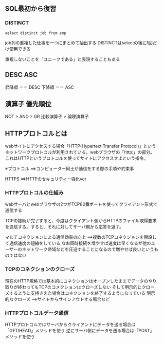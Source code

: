 
## SQL最初から復習

### DISTINCT
```
select distinct job from emp
```
job列の重複した仕事を一つにまとめて抽出する
DISTINCTはselectの後に1回だけ使用できる

重複しないことを「ユニークである」と表現することもある

## DESC ASC
昇降順 ＝＝ DESC
下降順 ＝＝ ASC

## 演算子 優先順位
NOT > AND > OR
比較演算子 > 論理演算子


## HTTPプロトコルとは
webサイトにアクセスする場合「HTTP(Hypertext Transfer Protocol)」というネットワークプロトコルが利用されている。webブラウザの「http:」の部分。これはHTTPというプロトコルを使ってサイトにアクセスせよという指令。

※プロトコル
==>コンピューター同士が通信をする際の手順や約束事

HTTPS
==>HTTPのセキュリティー強化ver

### HTTPプロトコルの仕組み
webサーバとwebブラウザの2つがTCP80番ポートを使ってクライアント形式で通信する

TCPの接続が完了すると、今度はクライアント側からHTTPのファイル取得要求を送信する。すると、それに対してサーバ側から応答を返す。

マルチコネクションによる通信効率の向上
==>複数のTCPコネクジョンを開設して通信速度の短縮をしている
なお同時接続を増やせば速度は早くなるが他のユーザーのネットワーク帝域などを圧迫することになるので増やせば良いというものではない

### TCPのコネクションのクローズ
現在のHTTP規格では基本的にコネクションはオープンしたままでデータのやり取りが終わってもTCPのコメクションはクローズしない
そして明示的にクローズするように支持さえた場合はコネクションを終了するようになっている
明示的なクローズ
==>サイトからサインアウトする場合など

### HTTPプロトコルデータ通信
HTTPプロトコルではサーバからクライアントにデータを送る場合は「GET/HEAD」メソッドを使う
逆にサーバ側にデータを送る場合は「POST」メソッドを使う
